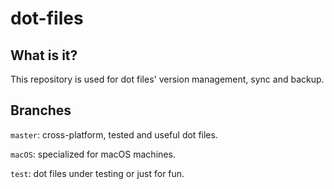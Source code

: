 # dot-files

## What is it?

This repository is used for dot files' version management, sync and backup.

## Branches

`master`: cross-platform, tested and useful dot files.

`macOS`: specialized for macOS machines.

`test`: dot files under testing or just for fun.
